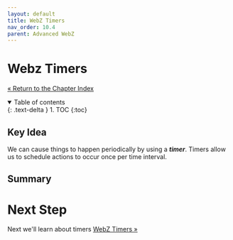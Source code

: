 ```yaml
---
layout: default
title: WebZ Timers
nav_order: 10.4
parent: Advanced WebZ
---
```


# Webz Timers
[&laquo; Return to the Chapter Index](index.md)

<details open markdown="block">
  <summary>
    Table of contents
  </summary>
  {: .text-delta }
1. TOC
{:toc}
</details>

## Key Idea
We can cause things to happen periodically by using a ***timer***.  Timers allow us to schedule actions to occur once per time interval.


## Summary


# Next Step

Next we'll learn about timers  [WebZ Timers &raquo;](../10-webz-advanced/timers.md)